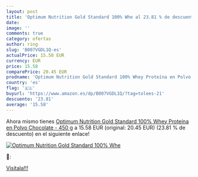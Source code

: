 ```yaml
---
layout: post
title: 'Optimum Nutrition Gold Standard 100% Whe al 23.81 % de descuento'
date: 
image: ''
comments: true
category: ofertas
author: ring
slug: 'B007VGDL1Q-es'
actualPrice: 15.58 EUR
currency: EUR
price: 15.58
comparePrice: 20.45 EUR
prodname: 'Optimum Nutrition Gold Standard 100% Whey Proteína en Polvo  Chocolate - 450 g'
country: 'es'
flag: '🇪🇸'
buyurl: 'https://www.amazon.es/dp/B007VGDL1Q/?tag=tolees-21'
descuento: '23.81'
average: '15.58'
---
```


Ahora mismo tienes [Optimum Nutrition Gold Standard 100% Whey Proteína en Polvo  Chocolate - 450 g](https://www.amazon.es/dp/B007VGDL1Q/?tag=tolees-21) a 15.58 EUR (original: 20.45 EUR) (23.81 %  de descuento) en el siguiente enlace!

[![Optimum Nutrition Gold Standard 100% Whe]()](https://www.amazon.es/dp/B007VGDL1Q/?tag=tolees-21)

🔎:


[Visítala!!!](https://www.amazon.es/dp/B007VGDL1Q/?tag=tolees-21)
